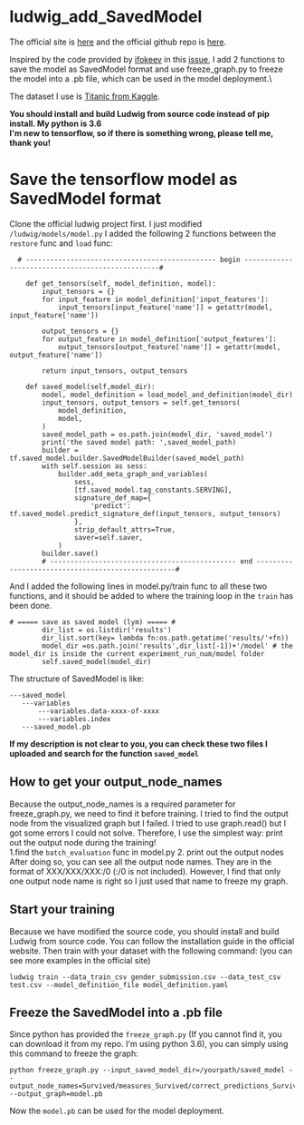 # ludwig_add_SavedModel
The official site is [here](https://uber.github.io/ludwig) and the official github repo is [here](https://github.com/uber/ludwig). 

Inspired by the code provided by [ifokeev](https://github.com/ifokeev) in this [issue](https://github.com/uber/ludwig/issues/329), I add 2 functions to save the model as SavedModel format and use freeze_graph.py to freeze the model into a .pb file, which can be used in the model deployment.\

The dataset I use is [Titanic from Kaggle](https://www.kaggle.com/c/titanic).

**You should install and build Ludwig from source code instead of pip install. My python is 3.6**\
**I'm new to tensorflow, so if there is something wrong, please tell me, thank you!**
# Save the tensorflow model as SavedModel format
Clone the official ludwig project first. I just modified ```/ludwig/models/model.py```
I added the following 2 functions between the ```restore``` func and ```load``` func:
```
  # ----------------------------------------------- begin -------------------------------------------------#

    def get_tensors(self, model_definition, model):
        input_tensors = {}
        for input_feature in model_definition['input_features']:
            input_tensors[input_feature['name']] = getattr(model, input_feature['name'])

        output_tensors = {}
        for output_feature in model_definition['output_features']:
            output_tensors[output_feature['name']] = getattr(model, output_feature['name'])

        return input_tensors, output_tensors

    def saved_model(self,model_dir):
        model, model_definition = load_model_and_definition(model_dir)
        input_tensors, output_tensors = self.get_tensors(
            model_definition,
            model,
        )
        saved_model_path = os.path.join(model_dir, 'saved_model')
        print('the saved model path: ',saved_model_path)
        builder = tf.saved_model.builder.SavedModelBuilder(saved_model_path)
        with self.session as sess:
            builder.add_meta_graph_and_variables(
                sess,
                [tf.saved_model.tag_constants.SERVING],
                signature_def_map={
                    'predict': tf.saved_model.predict_signature_def(input_tensors, output_tensors)
                },
                strip_default_attrs=True,
                saver=self.saver,
            )
        builder.save()
        # ---------------------------------------------- end --------------------------------------------------#
```
And I added the following lines in model.py/train func to all these two functions, and it should be added to where the training loop in the ```train``` has been done.
```
# ===== save as saved model (lym) ===== #
        dir_list = os.listdir('results')
        dir_list.sort(key= lambda fn:os.path.getatime('results/'+fn))
        model_dir =os.path.join('results',dir_list[-1])+'/model' # the model_dir is inside the current experiment_run_num/model folder
        self.saved_model(model_dir)
 ```
 The structure of SavedModel is like:
 ```
 ---saved_model
    ---variables
        ---variables.data-xxxx-of-xxxx
        ---variables.index
    ---saved_model.pb
 ```
**If my description is not clear to you, you can check these two files I uploaded and search for the function ```saved_model```**

## How to get your output_node_names
Because the output_node_names is a required parameter for freeze_graph.py, we need to find it before training.
I tried to find the output node from the visualized graph but I failed. I tried to use graph.read() but I got some errors I could not solve. Therefore, I use the simplest way: print out the output node during the training! \
1.find the ```batch_evaluation``` func in model.py
2. print out the output nodes\
After doing so, you can see all the output node names. They are in the format of XXX/XXX/XXX:/0 (:/0 is not included). However, I find that only one output node name is right so I just used that name to freeze my graph.

## Start your training
Because we have modified the source code, you should install and build Ludwig from source code. You can follow the installation guide in the official website. Then train with your dataset with the following command: (you can see more examples in the official site)
```
ludwig train --data_train_csv gender_submission.csv --data_test_csv test.csv --model_definition_file model_definition.yaml
```
## Freeze the SavedModel into a .pb file
Since python has provided the ```freeze_graph.py``` (If you cannot find it, you can download it from my repo. I'm using python 3.6), you can simply using this command to freeze the graph:
```
python freeze_graph.py --input_saved_model_dir=/yourpath/saved_model --output_node_names=Survived/measures_Survived/correct_predictions_Survived --output_graph=model.pb
```
Now the ```model.pb``` can be used for the model deployment.

